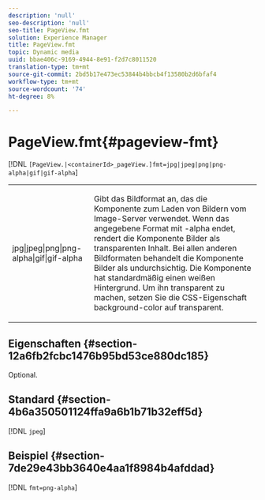 ```yaml
---
description: 'null'
seo-description: 'null'
seo-title: PageView.fmt
solution: Experience Manager
title: PageView.fmt
topic: Dynamic media
uuid: bbae406c-9169-4944-8e91-f2d7c8011520
translation-type: tm+mt
source-git-commit: 2bd5b17e473ec53844b4bbcb4f13580b2d6bfaf4
workflow-type: tm+mt
source-wordcount: '74'
ht-degree: 8%

---
```



# PageView.fmt{#pageview-fmt}

[!DNL `[PageView.|<containerId>_pageView.]fmt=jpg|jpeg|png|png-alpha|gif|gif-alpha`]

<table id="table_8629FDB399124A57B8026E46687D0BC2"> 
 <tbody> 
  <tr> 
   <td colname="col1"> <p> <span class="codeph"> jpg|jpeg|png|png-alpha|gif|gif-alpha</span> </p> </td> 
   <td colname="col2"> <p> Gibt das Bildformat an, das die Komponente zum Laden von Bildern vom Image-Server verwendet. Wenn das angegebene Format mit <span class="codeph"> -alpha</span> endet, rendert die Komponente Bilder als transparenten Inhalt. Bei allen anderen Bildformaten behandelt die Komponente Bilder als undurchsichtig. Die Komponente hat standardmäßig einen weißen Hintergrund. Um ihn transparent zu machen, setzen Sie die CSS-Eigenschaft <span class="codeph"> background-color</span> auf <span class="codeph"> transparent</span>. </p> </td> 
  </tr> 
 </tbody> 
</table>

## Eigenschaften {#section-12a6fb2fcbc1476b95bd53ce880dc185}

Optional.

## Standard {#section-4b6a350501124ffa9a6b1b71b32eff5d}

[!DNL `jpeg`]

## Beispiel {#section-7de29e43bb3640e4aa1f8984b4afddad}

[!DNL `fmt=png-alpha`]
